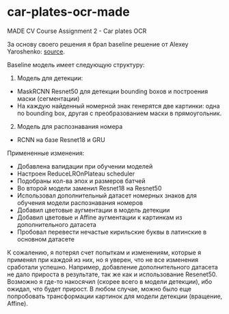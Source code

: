 # car-plates-ocr-made
MADE CV Course Assignment 2 - Car plates OCR

За основу своего решения я брал baseline решение от Alexey Yaroshenko: [source](https://www.kaggle.com/alyar88/maskrcnn-bb-x-mask-crnn-0-53).

Baseline модель имеет следующую структуру:
1. Модель для детекции:
- MaskRCNN Resnet50 для детекции bounding boxов и построения маски (сегментации)
- На каждую найденный номерной знак генерятся две картинки: одна по bounding box, другая с преобразованием маски в прямоугольник.
2. Модель для распознавания номера
- RCNN на базе Resnet18 и GRU

Примененные изменения:
- Добавлена валидации при обучении моделей
- Настроен ReduceLROnPlateau scheduler
- Подобраны кол-ва эпох и размеров батчей
- Во второй модели заменил Resnet18 на Resnet50
- Использовал дополнительный датасет номерных знаков для обучения модели распознавания номеров
- Добавил цветовые аугментации в модель детекции
- Добавил цветовые и Affine аугментации к картинкам из дополнительного датасета
- Пробовал перевести нечастые кирильские буквы в латинские в основном датасете

К сожалению, я потерял счет попыткам и изменениям, которые я применял при каждой из них, но я уверен, что не все изменения сработали успешно. Например, добавление дополнительного датасета не дало прироста в результате, так же как и использование Resenet50. Возможно я где-то накосячил (скорее всего в модели детекции), ибо ожидал, что будет прирост. В любом случае, можно было еще попробовать трансформации картинок для модели детекции (вращение, Affine).
